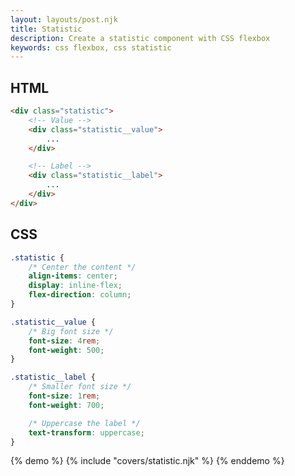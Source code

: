 ```yaml
---
layout: layouts/post.njk
title: Statistic
description: Create a statistic component with CSS flexbox
keywords: css flexbox, css statistic
---
```


## HTML

```html
<div class="statistic">
    <!-- Value -->
    <div class="statistic__value">
        ...
    </div>

    <!-- Label -->
    <div class="statistic__label">
        ...
    </div>
</div>
```

## CSS

```css
.statistic {
    /* Center the content */
    align-items: center;
    display: inline-flex;
    flex-direction: column;
}

.statistic__value {
    /* Big font size */
    font-size: 4rem;
    font-weight: 500;
}

.statistic__label {
    /* Smaller font size */
    font-size: 1rem;
    font-weight: 700;

    /* Uppercase the label */
    text-transform: uppercase;
}
```

{% demo %}
{% include "covers/statistic.njk" %}
{% enddemo %}
